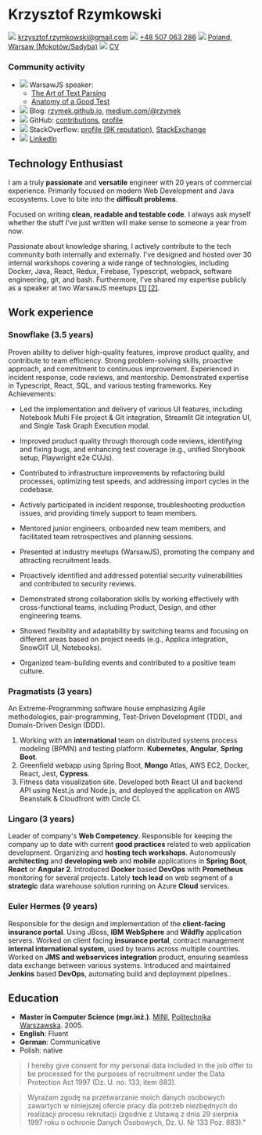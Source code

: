# Krzysztof Rzymkowski
![](https://fonts.gstatic.com/s/i/materialiconsoutlined/email/v1/24px.svg)  [krzysztof.rzymkowski@gmail.com](mailto:krzysztof.rzymkowski@gmail.com)
![](https://fonts.gstatic.com/s/i/materialiconsoutlined/phone_android/v1/24px.svg) [+48 507 063 286](tel:+48507063286)
![](https://fonts.gstatic.com/s/i/materialiconsoutlined/map/v1/24px.svg) [Poland, Warsaw (Mokotów/Sadyba)](http://goo.gl/maps/TQ5c6 )
![](https://fonts.gstatic.com/s/i/materialiconsoutlined/contact_page/v1/24px.svg) [CV](https://gist.github.com/rzymek/571d5a54fe5f40515488)

### Community activity
<!--Icons from https://iconmonstr.com/ -->

* ![](https://rzymek.github.io/cv/iconmonstr-video-camera-7.svg) WarsawJS speaker:
  * [The Art of Text Parsing](https://www.youtube.com/watch?v=HawMf7QpeCs)
  * [Anatomy of a Good Test](https://www.youtube.com/watch?v=AVLFjV8vUZk)
* ![](https://rzymek.github.io/cv/iconmonstr-blogger-3.svg) Blog: [rzymek.github.io](https://rzymek.github.io/), [medium.com/@rzymek](https://medium.com/@rzymek)
* ![](https://rzymek.github.io/cv/iconmonstr-github-3.svg) GitHub: [contributions](https://github.com/search?q=is%3Apr+author%3Arzymek), [profile](https://github.com/rzymek)
* ![](https://rzymek.github.io/cv/iconmonstr-stackoverflow-3.svg) StackOverflow: [profile (9K reputation)](https://stackoverflow.com/users/211205/rzymek), [StackExchange](https://stackexchange.com/users/73316/rzymek?tab=accounts)
* ![](https://rzymek.github.io/cv/iconmonstr-linkedin-3.svg) [LinkedIn](https://www.linkedin.com/in/krzysztof-rzymkowski/)

## Technology Enthusiast
I am a truly **passionate** and **versatile** engineer with 20 years of commercial experience. Primarily focused on modern Web Development and Java ecosystems. Love to bite into the **difficult problems**.

Focused on writing **clean, readable and testable code**. I always ask myself whether the stuff I've just written will make sense to someone a year from now.

Passionate about knowledge sharing, I actively contribute to the tech community both internally and externally. I've designed and hosted over 30 internal workshops covering a wide range of technologies, including Docker, Java, React, Redux, Firebase, Typescript, webpack, software engineering, git, and bash. Furthermore, I've shared my expertise publicly as a speaker at two WarsawJS meetups [[1]](https://www.youtube.com/watch?v=HawMf7QpeCs) [[2]](https://www.youtube.com/watch?v=AVLFjV8vUZk).

## Work experience

### Snowflake (3.5 years)

Proven ability to deliver high-quality features, improve product quality, and contribute to team efficiency. Strong problem-solving skills, proactive approach, and commitment to continuous improvement. Experienced in incident response, code reviews, and mentorship. Demonstrated expertise in Typescript, React, SQL, and various testing frameworks.
Key Achievements:
- Led the implementation and delivery of various UI features, including Notebook Multi File project & Git integration, Streamlit Git integration UI, and Single Task Graph Execution modal.
- Improved product quality through thorough code reviews, identifying and fixing bugs, and enhancing test coverage (e.g., unified Storybook setup, Playwright e2e CUJs).

- Contributed to infrastructure improvements by refactoring build processes, optimizing test speeds, and addressing import cycles in the codebase.

- Actively participated in incident response, troubleshooting production issues, and providing timely support to team members.

- Mentored junior engineers, onboarded new team members, and facilitated team retrospectives and planning sessions.

- Presented at industry meetups (WarsawJS), promoting the company and attracting recruitment leads.

- Proactively identified and addressed potential security vulnerabilities and contributed to security reviews.

- Demonstrated strong collaboration skills by working effectively with cross-functional teams, including Product, Design, and other engineering teams.

- Showed flexibility and adaptability by switching teams and focusing on different areas based on project needs (e.g., Applica integration, SnowGIT UI, Notebooks).

- Organized team-building events and contributed to a positive team culture.

### Pragmatists (3 years)

An Extreme-Programming software house emphasizing Agile methodologies, pair-programming, Test-Driven Development (TDD), and Domain-Driven Design (DDD).

1. Working with an **international** team on distributed systems process modeling (BPMN) and testing platform. **Kubernetes**, **Angular**, **Spring Boot**.
2. Greenfield webapp using Spring Boot, **Mongo** Atlas, AWS EC2, Docker, React, Jest, **Cypress**.
3. Fitness data visualization site. Developed both React UI and backend API using Nest.js and Node.js, and deployed the application on AWS Beanstalk & Cloudfront with Circle CI.

### Lingaro (3 years)
Leader of company's **Web Competency**. Responsible for keeping the company up to date with current **good practices** related to web application development. Organizing and **hosting tech workshops**.
Autonomously **architecting** and **developing web** and **mobile** applications in **Spring Boot**, **React** or **Angular 2**. Introduced **Docker** based **DevOps** with **Prometheus** monitoring for several projects.
Lately **tech lead** on web segment of a **strategic** data warehouse solution running on Azure **Cloud** services.

### Euler Hermes (9 years)
Responsible for the design and implementation of the **client-facing insurance portal**. Using JBoss, **IBM WebSphere** and **Wildfly** application servers. Worked on client facing **insurance portal**, contract management **internal international system**, used by teams across multiple countries. Worked on **JMS and webservices integration** product, ensuring seamless data exchange between various systems. Introduced and maintained **Jenkins** based **DevOps**, automating build and deployment pipelines..

## Education

* **Master in Computer Science (mgr.inż.)**. [MINI](https://mini.pw.edu.pl/), [Politechnika Warszawska](http://www.pw.edu.pl/). 2005.
* **English**: Fluent
* **German**: Communicative
* Polish: native


>I hereby give consent for my personal data included in the job offer to be processed for the purposes of recruitment under the Data Protection Act 1997 (Dz. U. no. 133, item 883).

>Wyrażam zgodę na przetwarzanie moich danych osobowych zawartych w niniejszej ofercie pracy dla potrzeb niezbędnych do realizacji procesu rekrutacji (zgodnie z Ustawą z dnia 29 sierpnia 1997 roku o ochronie Danych Osobowych, Dz. U. Nr 133 Poz. 883)."